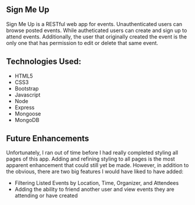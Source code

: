 ## Sign Me Up

Sign Me Up is a RESTful web app for events. Unauthenticated users can browse posted events. While autheticated users can create and sign up to attend events. Additionally, the user that originally created the event is the only one that has permission to edit or delete that same event.

## Technologies Used:

* HTML5
* CSS3
* Bootstrap
* Javascript
* Node
* Express
* Mongoose
* MongoDB

## Future Enhancements

Unfortunately, I ran out of time before I had really completed styling all pages of this app. Adding and refining styling to all pages is the most apparent enhancement that could still yet be made. However, in addition to the obvious, there are two big features I would have liked to have added:

* Filtering Listed Events by Location, Time, Organizer, and Attendees
* Adding the ability to friend another user and view events they are attending or have created